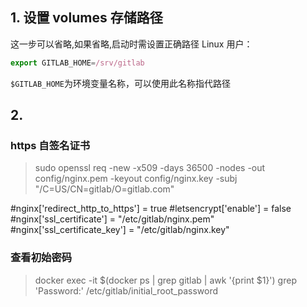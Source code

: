 ## 1. 设置 volumes 存储路径

这一步可以省略,如果省略,启动时需设置正确路径
Linux 用户：

```js
export GITLAB_HOME=/srv/gitlab
```

`$GITLAB_HOME`为环境变量名称，可以使用此名称指代路径

## 2.

### https 自签名证书

> sudo openssl req -new -x509 -days 36500 -nodes -out config/nginx.pem -keyout config/nginx.key -subj "/C=US/CN=gitlab/O=gitlab.com"

#nginx['redirect_http_to_https'] = true
#letsencrypt['enable'] = false
#nginx['ssl_certificate'] = "/etc/gitlab/nginx.pem"
#nginx['ssl_certificate_key'] = "/etc/gitlab/nginx.key"

### 查看初始密码

> docker exec -it $(docker ps | grep gitlab | awk '{print $1}') grep 'Password:' /etc/gitlab/initial_root_password
